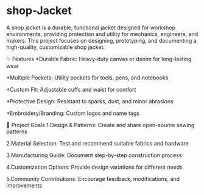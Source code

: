 # shop-Jacket
A shop jacket is a durable, functional jacket designed for workshop environments, providing protection and utility for mechanics, engineers, and makers. This project focuses on designing, prototyping, and documenting a high-quality, customizable shop jacket.

✨ Features
*Durable Fabric: Heavy-duty canvas or denim for long-lasting wear

*Multiple Pockets: Utility pockets for tools, pens, and notebooks

*Custom Fit: Adjustable cuffs and waist for comfort

*Protective Design: Resistant to sparks, dust, and minor abrasions

*Embroidery/Branding: Custom logos and name tags

📌 Project Goals
1.Design & Patterns: Create and share open-source sewing patterns

2.Material Selection: Test and recommend suitable fabrics and hardware

3.Manufacturing Guide: Document step-by-step construction process

4.Customization Options: Provide design variations for different needs

5.Community Contributions: Encourage feedback, modifications, and improvements
